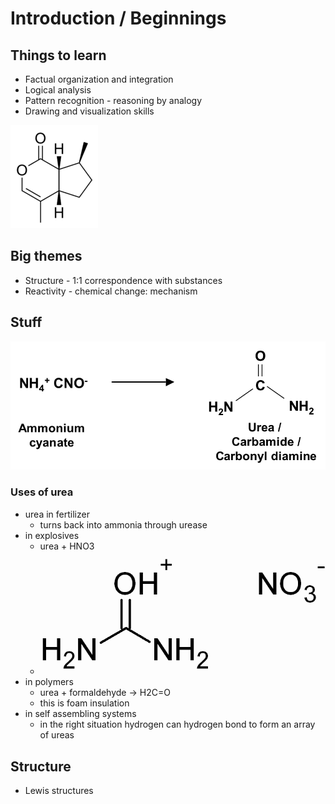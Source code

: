 # Introduction / Beginnings

## Things to learn
+ Factual organization and integration
+ Logical analysis
+ Pattern recognition - reasoning by analogy
+ Drawing and visualization skills

![nepetalactone](img/nepetalactone.png)

## Big themes
+ Structure - 1:1 correspondence with substances
+ Reactivity - chemical change: mechanism

## Stuff
![ammonium cyanate -> urea](img/ammonium_to_urea.png)

### Uses of urea
+ urea in fertilizer
    + turns back into ammonia through urease
+ in explosives
    + urea + HNO3
    + ![urea nitrate](img/urea_nitrate.png)
+ in polymers
    + urea + formaldehyde -> H2C=O
    + this is foam insulation
+ in self assembling systems
    + in the right situation hydrogen can hydrogen bond to form an array of
      ureas

## Structure
+ Lewis structures

